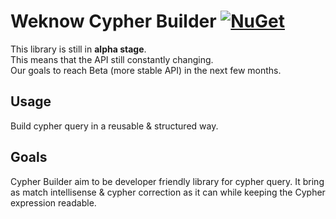 # Weknow Cypher Builder [![NuGet](https://img.shields.io/nuget/v/Weknow.Cypher.Builder.svg)](https://www.nuget.org/packages/Weknow.Cypher.Builder/)
This library is still in **alpha stage**.  
This means that the API still constantly changing.  
Our goals to reach Beta (more stable API) in the next few months.

## Usage
Build cypher query in a reusable & structured way.

## Goals
Cypher Builder aim to be developer friendly library for cypher query.
It bring as match intellisense & cypher correction as it can
while keeping the Cypher expression readable.

